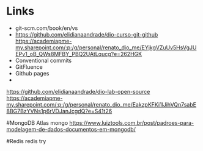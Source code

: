 # Links

- git-scm.com/book/en/vs
- https://github.com/elidianaandrade/dio-curso-git-github
https://academiapme-my.sharepoint.com/:p:/g/personal/renato_dio_me/EYjkgVZuUv5HsVgJUEPv1_oB_QWs8MFBY_PBQ2UAtLqucg?e=262HGK
- Conventional commits
- GitFluence
- Github pages
- 
https://github.com/elidianaandrade/dio-lab-open-source
https://academiapme-my.sharepoint.com/:p:/g/personal/renato_dio_me/EakzpKFKi1lJihVQn7sabE8BG7BzYVNs1p6rVDJanJcgdQ?e=S41t26

#MongoDB
Atlas mongo
https://www.luiztools.com.br/post/padroes-para-modelagem-de-dados-documentos-em-mongodb/

#Redis
redis try

